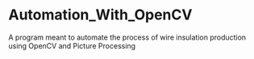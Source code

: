 # Automation_With_OpenCV
A program meant to automate the process of wire insulation production using OpenCV and Picture Processing
